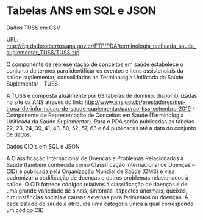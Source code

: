 # Tabelas ANS em SQL e JSON

Dados TUSS em CSV

URL: http://ftp.dadosabertos.ans.gov.br/FTP/PDA/terminologia_unificada_saude_suplementar_TUSS/TUSS.zip

O componente de representação de conceitos em saúde estabelece o conjunto de termos para identificar os eventos e itens assistenciais da saúde suplementar, consolidados na Terminologia Unificada da Saúde Suplementar - TUSS.

A TUSS é composta atualmente por 63 tabelas de domínio, disponibilizadas no site da ANS através do link: http://www.ans.gov.br/prestadores/tiss-troca-de-informacao-de-saude-suplementar/padrao-tiss-setembro-2019 - Componente de Representação de Conceitos em Saúde (Terminologia Unificada da Saúde Suplementar). Para o PDA serão publicadas as tabelas 22, 23, 24, 39, 41, 43, 50, 52, 57, 63 e 64 publicadas até a data do conjunto de dados.

Dados CID's em SQL e JSON

A Classificação Internacional de Doenças e Problemas Relacionados à Saúde (também conhecida como Classificação Internacional de Doenças – CID) é publicada pela Organização Mundial de Saúde (OMS) e visa padronizar a codificação de doenças e outros problemas relacionados à saúde. O CID fornece códigos relativos à classificação de doenças e de uma grande variedade de sinais, sintomas, aspectos anormais, queixas, circunstâncias sociais e causas externas para ferimentos ou doenças. A cada estado de saúde é atribuída uma categoria única à qual corresponde um código CID
